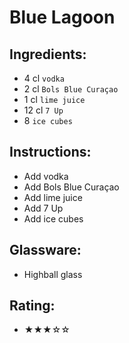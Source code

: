 # Blue Lagoon

## Ingredients:
- 4 cl `vodka`
- 2 cl `Bols Blue Curaçao`
- 1 cl `lime juice`
- 12 cl `7 Up`
- 8 `ice cubes`

## Instructions:
- Add vodka
- Add Bols Blue Curaçao
- Add lime juice
- Add 7 Up
- Add ice cubes

## Glassware:
- Highball glass

## Rating:
- ★★★☆☆